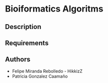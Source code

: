 # Bioiformatics Algoritms

## Description

## Requirements

## Authors

- Felipe Miranda Rebolledo - HikkizZ
- Patricia Gonzalez Caamaño
